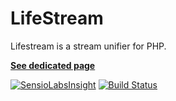 LifeStream
==========

Lifestream is a stream unifier for PHP.

[**See dedicated page**](http://lyrixx.github.io/lifestream/)

[![SensioLabsInsight](https://insight.sensiolabs.com/projects/037108b1-2866-444d-9a77-a25dc5532780/mini.png)](https://insight.sensiolabs.com/projects/037108b1-2866-444d-9a77-a25dc5532780)
[![Build Status](https://travis-ci.org/lyrixx/lifestream.png?branch=master)](https://travis-ci.org/lyrixx/lifestream)
